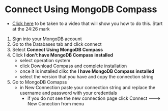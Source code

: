 # Connect Using MongoDB Compass
- [Click here](https://www.youtube.com/watch?v=7jH__3ieGS0) to be taken to a video that will show you how to do this. Start at the 24:26 mark

1. Sign into your MongoDB account
2. Go to the Databases tab and click connect
3. Select **Connect Using MongoDB Compass**
4. Click **I don't have MongoDB Compass installed**
    - select operation system
    - click Download Compass and complete installation
    - once it is installed clikc the **I have MongoDB Compass installed**
    - select the version that you have and copy the connection string
5. Go to MongoDB Comapss
    - in New Connection paste your connection string and replace the username and password with your credentials
        - if you do not see the new connection page click Connect ---> New Conection from menu
        